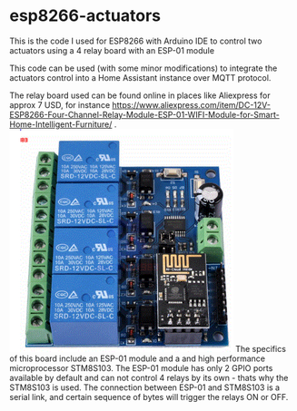 # esp8266-actuators
This is the code I used for ESP8266 with Arduino IDE to control two actuators using a 4 relay board with an ESP-01 module

This code can be used (with some minor modifications) to integrate the actuators control into a Home Assistant instance over MQTT protocol.

The relay board used can be found online in places like Aliexpress for approx 7 USD, for instance https://www.aliexpress.com/item/DC-12V-ESP8266-Four-Channel-Relay-Module-ESP-01-WIFI-Module-for-Smart-Home-Intelligent-Furniture/ . 
![relays](relee.gif?raw=true "Title")
The specifics of this board include an ESP-01 module and a and high performance microprocessor STM8S103. The ESP-01 module has only 2 GPIO ports available by default and can not control 4 relays by its own - thats why the STM8S103 is used. The connection between ESP-01 and STM8S103 is a serial link, and certain sequence of bytes will trigger the relays ON or OFF.

